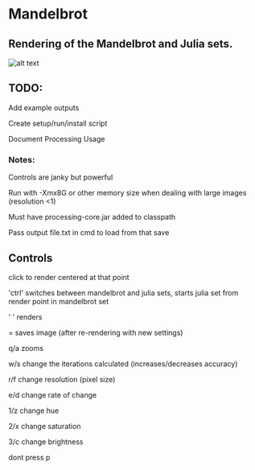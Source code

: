 # Mandelbrot
## Rendering of the Mandelbrot and Julia sets.

![alt text][logo]

[logo]: https://github.com/abarbieu/Mandelbrot/blob/master/demo.gif "julia set as more iterations are computed"

## TODO:
Add example outputs

Create setup/run/install script

Document Processing Usage

### Notes:
Controls are janky but powerful

Run with -Xmx8G or other memory size when dealing with large images (resolution <1)

Must have processing-core.jar added to classpath

Pass output file.txt in cmd to load from that save

## Controls

click to render centered at that point

'ctrl' switches between mandelbrot and julia sets, starts julia set from render point in mandelbrot set

' ' renders

= saves image (after re-rendering with new settings)


q/a zooms

w/s change the iterations calculated (increases/decreases accuracy)

r/f change resolution (pixel size)

e/d change rate of change


1/z change hue

2/x change saturation

3/c change brightness

dont press p
